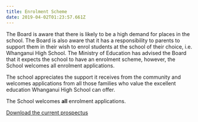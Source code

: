 ```yaml
---
title: Enrolment Scheme
date: 2019-04-02T01:23:57.661Z
---
```

The Board is aware that there is likely to be a high demand for places in the school. The Board is also aware that it has a responsibility to parents to support them in their wish to enrol students at the school of their choice, i.e. Whanganui High School. The Ministry of Education has advised the Board that it expects the school to have an enrolment scheme, however, the School welcomes all enrolment applications.

The school appreciates the support it receives from the community and welcomes applications from all those families who value the excellent education Whanganui High School can offer.

The School welcomes **all** enrolment applications.


[Download the current prospectus](http://c1940652.r52.cf0.rackcdn.com/5c4a799bff2a7c18530007ed/2018-Prospectus.pdf)